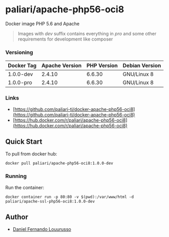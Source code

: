 # paliari/apache-php56-oci8
Docker image PHP 5.6 and Apache

> Images with *dev* suffix contains everything in *pro* and some other requirements for development like composer

### Versioning
| Docker Tag | Apache Version | PHP Version | Debian Version |
|------------|----------------|-------------|----------------|
| 1.0.0-dev  | 2.4.10         | 6.6.30      | GNU/Linux 8    |
| 1.0.0-pro  | 2.4.10         | 6.6.30      | GNU/Linux 8    |

### Links
- [https://github.com/paliari-ti/docker-apache-php56-oci8](https://github.com/paliari-ti/docker-apache-php56-oci8)
- [https://hub.docker.com/r/paliari/apache-php56-oci8](https://hub.docker.com/r/paliari/apache-php56-oci8)

## Quick Start

To pull from docker hub:

```
docker pull paliari/apache-php56-oci8:1.0.0-dev
```

### Running

Run the container:

```
docker container run -p 80:80 -v $(pwd):/var/www/html -d paliari/apache-ssl-php56-oci8:1.0.0-dev
```

Author
-------

-	[Daniel Fernando Louurusso](http://dflourusso.com.br)
